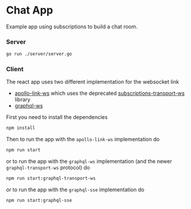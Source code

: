 # Chat App

Example app using subscriptions to build a chat room.

### Server

```bash
go run ./server/server.go
```

### Client

The react app uses two different implementation for the websocket link

- [apollo-link-ws](https://www.apollographql.com/docs/react/api/link/apollo-link-ws) which uses the deprecated [subscriptions-transport-ws](https://github.com/apollographql/subscriptions-transport-ws) library
- [graphql-ws](https://github.com/enisdenjo/graphql-ws)

First you need to install the dependencies

```bash
npm install
```

Then to run the app with the `apollo-link-ws` implementation do

```bash
npm run start
```

or to run the app with the `graphql-ws` implementation (and the newer `graphql-transport-ws` protocol) do

```bash
npm run start:graphql-transport-ws
```

or to run the app with the `graphql-sse` implementation do

```bash
npm run start:graphql-sse
```
